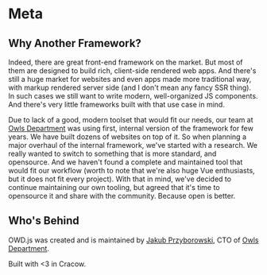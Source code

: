 # Meta
## Why Another Framework?
Indeed, there are great front-end framework on the market. But most of them are designed to build rich, client-side rendered web apps. And there's still a huge market for websites and even apps made more traditional way, with markup rendered server side (and I don't mean any fancy SSR thing). In such cases we still want to write modern, well-organized JS components. And there's very little frameworks built with that use case in mind.

Due to lack of a good, modern toolset that would fit our needs, our team at [Owls Department](https://www.owlsdepartment.com/) was using first, internal version of the framework for few years. We have built dozens of websites on top of it. So when planning a major overhaul of the internal framework, we've started with a research. We really wanted to switch to something that is more standard, and opensource. And we haven't found a complete and maintained tool that would fit our workflow (worth to note that we're also huge Vue enthusiasts, but it does not fit every project). With that in mind, we've decided to continue maintaining our own tooling, but agreed that it's time to opensource it and share with the community. Because open is better.

## Who's Behind
OWD.js was created and is maintained by [Jakub Przyborowski](https://github.com/przyb), CTO of [Owls Department](https://www.owlsdepartment.com/).

Built with <3 in Cracow.